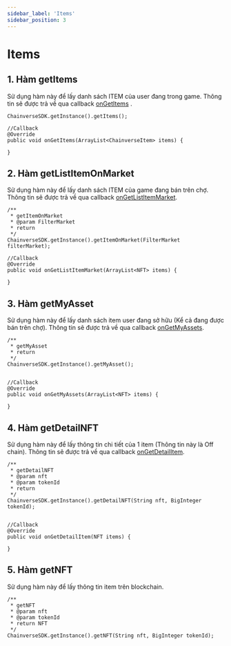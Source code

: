 ```yaml
---
sidebar_label: 'Items'
sidebar_position: 3
---
```


# Items
## 1. Hàm getItems
Sử dụng hàm này để lấy danh sách ITEM của user đang trong game. Thông tin sẽ được trả về qua callback  [onGetItems](/docs/sdk/android/over-view#5-callback-ongetitems) .

```
ChainverseSDK.getInstance().getItems();

//Callback
@Override
public void onGetItems(ArrayList<ChainverseItem> items) {
            
}
```

## 2. Hàm getListItemOnMarket
Sử dụng hàm này để lấy danh sách ITEM của game đang bán trên chợ. Thông tin sẽ được trả về qua callback [onGetListItemMarket](/docs/sdk/android/over-view#7-callback-ongetlistitemmarket).

```
/**
 * getItemOnMarket
 * @param FilterMarket
 * return
 */
ChainverseSDK.getInstance().getItemOnMarket(FilterMarket filterMarket);

//Callback
@Override
public void onGetListItemMarket(ArrayList<NFT> items) {
            
}
```

## 3. Hàm getMyAsset
Sử dụng hàm này để lấy danh sách item user đang sở hữu (Kể cả đang được bán trên chợ). Thông tin sẽ được trả về qua callback [onGetMyAssets](/docs/sdk/android/over-view#8-callback-ongetmyassets).

```
/**
 * getMyAsset
 * return
 */
ChainverseSDK.getInstance().getMyAsset();


//Callback
@Override
public void onGetMyAssets(ArrayList<NFT> items) {
            
}
```

## 4. Hàm getDetailNFT
Sử dụng hàm này để lấy thông tin chi tiết của 1 item (Thông tin này là Off chain). Thông tin sẽ được trả về qua callback [onGetDetailItem](/docs/sdk/android/over-view#9-callback-ongetdetailitem).

```
/**
 * getDetailNFT
 * @param nft
 * @param tokenId
 * return
 */
ChainverseSDK.getInstance().getDetailNFT(String nft, BigInteger tokenId);


//Callback
@Override
public void onGetDetailItem(NFT items) {
            
}
```

## 5. Hàm getNFT
Sử dụng hàm này để lấy thông tin item trên blockchain.

```
/**
 * getNFT
 * @param nft
 * @param tokenId
 * return NFT
 */
ChainverseSDK.getInstance().getNFT(String nft, BigInteger tokenId);
```
